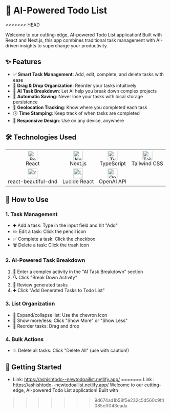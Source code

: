 # 🚀 AI-Powered Todo List
<<<<<<< HEAD

Welcome to our cutting-edge, AI-powered Todo List application! Built with React and Next.js, this app combines traditional task management with AI-driven insights to supercharge your productivity.

## ✨ Features

- ✅ **Smart Task Management**: Add, edit, complete, and delete tasks with ease
- 🔄 **Drag & Drop Organization**: Reorder your tasks intuitively
- 🧠 **AI Task Breakdown**: Let AI help you break down complex projects
- 💾 **Automatic Saving**: Never lose your tasks with local storage persistence
- 📍 **Geolocation Tracking**: Know where you completed each task
- 🕒 **Time Stamping**: Keep track of when tasks are completed
- 📱 **Responsive Design**: Use on any device, anywhere

## 🛠️ Technologies Used

<table>
  <tr>
    <td align="center"><img src="https://reactjs.org/favicon.ico" width="30" alt="React"/><br/>React</td>
    <td align="center"><img src="https://nextjs.org/static/favicon/favicon-32x32.png" width="30" alt="Next.js"/><br/>Next.js</td>
    <td align="center"><img src="https://www.typescriptlang.org/favicon-32x32.png" width="30" alt="TypeScript"/><br/>TypeScript</td>
    <td align="center"><img src="https://tailwindcss.com/favicons/favicon-32x32.png" width="30" alt="Tailwind CSS"/><br/>Tailwind CSS</td>
  </tr>
  <tr>
    <td align="center"><img src="https://avatars.githubusercontent.com/u/22095598?s=200&v=4" width="30" alt="react-beautiful-dnd"/><br/>react-beautiful-dnd</td>
    <td align="center"><img src="https://lucide.dev/favicon.ico" width="30" alt="Lucide React"/><br/>Lucide React</td>
    <td align="center"><img src="https://openai.com/favicon.ico" width="30" alt="OpenAI API"/><br/>OpenAI API</td>
  </tr>
</table>

## 🚀 How to Use

### 1. Task Management
- ➕ Add a task: Type in the input field and hit "Add"
- ✏️ Edit a task: Click the pencil icon
- ✅ Complete a task: Click the checkbox
- 🗑️ Delete a task: Click the trash icon

### 2. AI-Powered Task Breakdown
1. 🤖 Enter a complex activity in the "AI Task Breakdown" section
2. 🔍 Click "Break Down Activity"
3. 👀 Review generated tasks
4. ➕ Click "Add Generated Tasks to Todo List"

### 3. List Organization
- 🔽 Expand/collapse list: Use the chevron icon
- 👀 Show more/less: Click "Show More" or "Show Less"
- 🔄 Reorder tasks: Drag and drop

### 4. Bulk Actions
- 💥 Delete all tasks: Click "Delete All" (use with caution!)

## 🏁 Getting Started
- Link: https://ashishtodo--newtodoailist.netlify.app/
=======
Link : https://ashishtodo--newtodoailist.netlify.app/
Welcome to our cutting-edge, AI-powered Todo List application! Built with
>>>>>>> 9d674ad1b58f5e232c5d560c9f4085eff043eada
